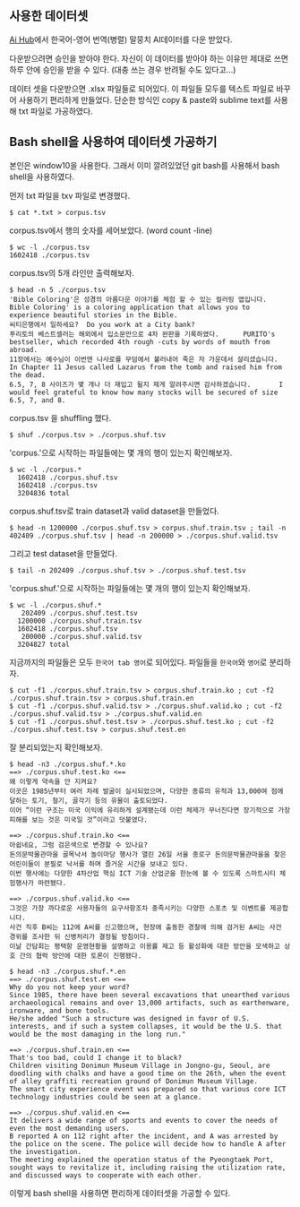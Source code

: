 ## 사용한 데이터셋

[Ai Hub](https://www.aihub.or.kr/)에서 한국어-영어 번역(병렬) 말뭉치 AI데이터를 다운 받았다.

다운받으려면 승인을 받아야 한다. 자신이 이 데이터를 받아야 하는 이유만 제대로 쓰면 하루 안에 승인을 받을 수 있다. (대충 쓰는 경우 반려될 수도 있다고...)

데이터 셋을 다운받으면 .xlsx 파일들로 되어있다. 이 파일들 모두를 텍스트 파일로 바꾸어 사용하기 편리하게 만들었다. 단순한 방식인 copy & paste와 sublime text를 사용해 txt 파일로 가공하였다.

## Bash shell을 사용하여 데이터셋 가공하기

본인은 window10을 사용한다. 그래서 이미 깔려있었던 git bash를 사용해서 bash shell을 사용하였다.

먼저 txt 파일을 txv 파일로 변경했다.

```
$ cat *.txt > corpus.tsv
```

corpus.tsv에서 행의 숫자를 세어보았다. (word count -line)

```
$ wc -l ./corpus.tsv
1602418 ./corpus.tsv
```

corpus.tsv의 5개 라인만 출력해보자.

```
$ head -n 5 ./corpus.tsv
'Bible Coloring'은 성경의 아름다운 이야기를 체험 할 수 있는 컬러링 앱입니다.    Bible Coloring' is a coloring application that allows you to experience beautiful stories in the Bible.
씨티은행에서 일하세요?  Do you work at a City bank?
푸리토의 베스트셀러는 해외에서 입소문만으로 4차 완판을 기록하였다.      PURITO's bestseller, which recorded 4th rough -cuts by words of mouth from abroad.
11장에서는 예수님이 이번엔 나사로를 무덤에서 불러내어 죽은 자 가운데서 살리셨습니다.    In Chapter 11 Jesus called Lazarus from the tomb and raised him from the dead.
6.5, 7, 8 사이즈가 몇 개나 더 재입고 될지 제게 알려주시면 감사하겠습니다.       I would feel grateful to know how many stocks will be secured of size 6.5, 7, and 8.
```

corpus.tsv 을 shuffling 했다.

```
$ shuf ./corpus.tsv > ./corpus.shuf.tsv
```

'corpus.'으로 시작하는 파일들에는 몇 개의 행이 있는지 확인해보자.

```
$ wc -l ./corpus.*
  1602418 ./corpus.shuf.tsv
  1602418 ./corpus.tsv
  3204836 total
```

corpus.shuf.tsv로 train dataset과 valid dataset을 만들었다.

```
$ head -n 1200000 ./corpus.shuf.tsv > corpus.shuf.train.tsv ; tail -n 402409 ./corpus.shuf.tsv | head -n 200000 > ./corpus.shuf.valid.tsv
```

그리고 test dataset을 만들었다.

```
$ tail -n 202409 ./corpus.shuf.tsv > ./corpus.shuf.test.tsv
```

'corpus.shuf.'으로 시작하는 파일들에는 몇 개의 행이 있는지 확인해보자.

```
$ wc -l ./corpus.shuf.*
   202409 ./corpus.shuf.test.tsv
  1200000 ./corpus.shuf.train.tsv
  1602418 ./corpus.shuf.tsv
   200000 ./corpus.shuf.valid.tsv
  3204827 total
```

지금까지의 파일들은 모두 `한국어 tab 영어`로 되어있다. 파일들을 `한국어`와 `영어`로 분리하자.

```
$ cut -f1 ./corpus.shuf.train.tsv > corpus.shuf.train.ko ; cut -f2 ./corpus.shuf.train.tsv > corpus.shuf.train.en
$ cut -f1 ./corpus.shuf.valid.tsv > ./corpus.shuf.valid.ko ; cut -f2 ./corpus.shuf.valid.tsv > ./corpus.shuf.valid.en
$ cut -f1 ./corpus.shuf.test.tsv > ./corpus.shuf.test.ko ; cut -f2 ./corpus.shuf.test.tsv > corpus.shuf.test.en
```

잘 분리되었는지 확인해보자.

```
$ head -n3 ./corpus.shuf.*.ko
==> ./corpus.shuf.test.ko <==
왜 이렇게 약속을 안 지켜요?
이곳은 1985년부터 여러 차례 발굴이 실시되었으며, 다양한 종류의 유적과 13,000여 점에 달하는 토기, 철기, 골각기 등의 유물이 출토되었다.
이어 “이런 구조는 미국 이익에 유리하게 설계됐는데 이런 체제가 무너진다면 장기적으로 가장 피해를 보는 것은 미국일 것”이라고 덧붙였다.

==> ./corpus.shuf.train.ko <==
아쉽네요, 그럼 검은색으로 변경할 수 있나요?
돈의문박물관마을 골목낙서 놀이마당 행사가 열린 26일 서울 종로구 돈의문박물관마을을 찾은 어린이들이 분필로 낙서를 하며 즐거운 시간을 보내고 있다.
이번 행사에는 다양한 4차산업 핵심 ICT 기술 산업군을 한눈에 볼 수 있도록 스마트시티 체험행사가 마련됐다.

==> ./corpus.shuf.valid.ko <==
그것은 가장 까다로운 사용자들의 요구사항조차 충족시키는 다양한 스포츠 및 이벤트를 제공합니다.
사건 직후 B씨는 112에 A씨를 신고했으며, 현장에 출동한 경찰에 의해 검거된 A씨는 사건 경위를 조사한 뒤 신병처리가 결정될 방침이다.
이날 간담회는 평택항 운영현황을 설명하고 이용률 제고 등 활성화에 대한 방안을 모색하고 상호 간의 협력 방안에 대한 토론이 진행됐다.

$ head -n3 ./corpus.shuf.*.en
==> ./corpus.shuf.test.en <==
Why do you not keep your word?
Since 1985, there have been several excavations that unearthed various archaeological remains and over 13,000 artifacts, such as earthenware, ironware, and bone tools.
He/she added "Such a structure was designed in favor of U.S. interests, and if such a system collapses, it would be the U.S. that would be the most damaging in the long run."

==> ./corpus.shuf.train.en <==
That's too bad, could I change it to black?
Children visiting Donimun Museum Village in Jongno-gu, Seoul, are doodling with chalks and have a good time on the 26th, when the event of alley graffiti recreation ground of Donimun Museum Village.
The smart city experience event was prepared so that various core ICT technology industries could be seen at a glance.

==> ./corpus.shuf.valid.en <==
It delivers a wide range of sports and events to cover the needs of even the most demanding users.
B reported A on 112 right after the incident, and A was arrested by the police on the scene. The police will decide how to handle A after the investigation.
The meeting explained the operation status of the Pyeongtaek Port, sought ways to revitalize it, including raising the utilization rate, and discussed ways to cooperate with each other.
```

이렇게 bash shell을 사용하면 편리하게 데이터셋을 가공할 수 있다.